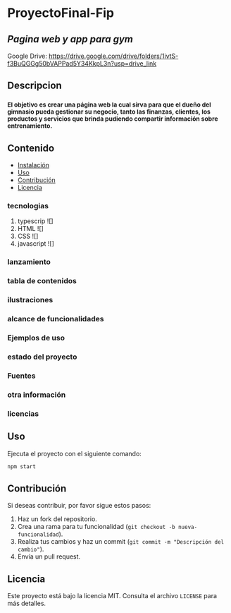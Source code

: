 # ProyectoFinal-Fip

## _Pagina web y app para gym_

Google Drive: https://drive.google.com/drive/folders/1ivtS-f3BuQGGg50bVAPPad5Y34KkpL3n?usp=drive_link

## Descripcion
### <sub>El objetivo es crear una página web la cual sirva para que el dueño del gimnasio pueda gestionar su negocio, tanto las finanzas, clientes, los productos y servicios que brinda pudiendo compartir información sobre entrenamiento.</sub>

## Contenido
- [Instalación](#instalación)
- [Uso](#uso)
- [Contribución](#contribución)
- [Licencia](#licencia)

### tecnologias 
  1.  typescrip ![]
  1.  HTML ![]
  1.  CSS ![]
  1.  javascript ![]
    
    
### lanzamiento
### tabla de contenidos
### ilustraciones
### alcance de funcionalidades
### Ejemplos de uso
### estado del proyecto
### Fuentes
### otra información
### licencias 

## Uso
Ejecuta el proyecto con el siguiente comando:
```bash
npm start
```

## Contribución
Si deseas contribuir, por favor sigue estos pasos:
1. Haz un fork del repositorio.
2. Crea una rama para tu funcionalidad (`git checkout -b nueva-funcionalidad`).
3. Realiza tus cambios y haz un commit (`git commit -m "Descripción del cambio"`).
4. Envía un pull request.

## Licencia
Este proyecto está bajo la licencia MIT. Consulta el archivo `LICENSE` para más detalles.



